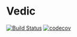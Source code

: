 # Vedic

[![Build Status](https://travis-ci.org/bbranquinho/vedci.svg?branch=master)](https://travis-ci.org/bbranquinho/vedci) [![codecov](https://codecov.io/gh/bbranquinho/vedci/branch/master/graph/badge.svg)](https://codecov.io/gh/bbranquinho/vedci)

